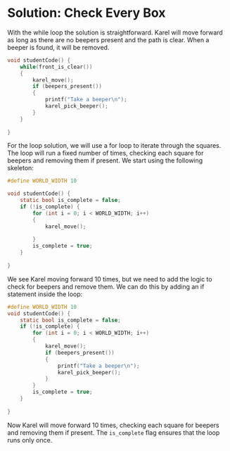 # Solution: Check Every Box

With the while loop the solution is straightforward. Karel will move forward as long as there are no beepers present and the path is clear. When a beeper is found, it will be removed.
```c
void studentCode() {
    while(front_is_clear())
    {
        karel_move();
        if (beepers_present())
        {
            printf("Take a beeper\n");
            karel_pick_beeper();
        }
    }
 
}

```


For the loop solution, we will use a for loop to iterate through the squares. The loop will run a fixed number of times, checking each square for beepers and removing them if present.
We start using the following skeleton:

```c
#define WORLD_WIDTH 10

void studentCode() {
    static bool is_complete = false; 
    if (!is_complete) {
        for (int i = 0; i < WORLD_WIDTH; i++)
        {
            karel_move();
            
        }
        is_complete = true;
    }
    
}
```

We see Karel moving forward 10 times, but we need to add the logic to check for beepers and remove them. We can do this by adding an if statement inside the loop:

```c
#define WORLD_WIDTH 10
void studentCode() {
    static bool is_complete = false; 
    if (!is_complete) {
        for (int i = 0; i < WORLD_WIDTH; i++)
        {
            karel_move();
            if (beepers_present())
            {
                printf("Take a beeper\n");
                karel_pick_beeper();
            }
        }
        is_complete = true;
    }
    
}
```

Now Karel will move forward 10 times, checking each square for beepers and removing them if present. The `is_complete` flag ensures that the loop runs only once.
